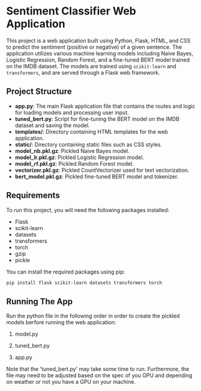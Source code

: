 # Sentiment Classifier Web Application

This project is a web application built using Python, Flask, HTML, and CSS to predict the sentiment (positive or negative) of a given sentence. The application utilizes various machine learning models including Naive Bayes, Logistic Regression, Random Forest, and a fine-tuned BERT model trained on the IMDB dataset. The models are trained using `scikit-learn` and `transformers`, and are served through a Flask web framework.

## Project Structure

- **app.py**: The main Flask application file that contains the routes and logic for loading models and processing user input.
- **tuned_bert.py**: Script for fine-tuning the BERT model on the IMDB dataset and saving the model.
- **templates/**: Directory containing HTML templates for the web application.
- **static/**: Directory containing static files such as CSS styles.
- **model_nb.pkl.gz**: Pickled Naive Bayes model.
- **model_lr.pkl.gz**: Pickled Logistic Regression model.
- **model_rf.pkl.gz**: Pickled Random Forest model.
- **vectorizer.pkl.gz**: Pickled CountVectorizer used for text vectorization.
- **bert_model.pkl.gz**: Pickled fine-tuned BERT model and tokenizer.

## Requirements

To run this project, you will need the following packages installed:

- Flask
- scikit-learn
- datasets
- transformers
- torch
- gzip
- pickle

You can install the required packages using pip:

```bash
pip install flask scikit-learn datasets transformers torch
```

## Running The App

Run the python file in the following order in order to create the pickled models berfore running the web application:

1. model.py

2. tuned_bert.py

3. app.py

Note that the 'tuned_bert.py' may take some time to run. Furthermore, the file may need to be adjusted based on the spec of you GPU and depending on weather or not you have a GPU on your machine.
